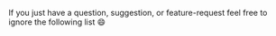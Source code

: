 If you just have a question, suggestion, or feature-request feel free to ignore the following list :smile:
